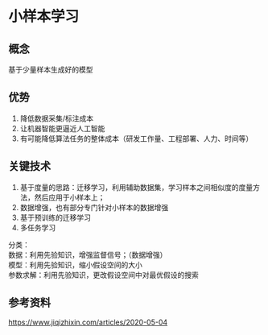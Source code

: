 小样本学习
====
## 概念
基于少量样本生成好的模型

## 优势
1. 降低数据采集/标注成本<br>
2. 让机器智能更逼近人工智能<br>
3. 有可能降低算法任务的整体成本（研发工作量、工程部署、人力、时间等）

## 关键技术
1. 基于度量的思路：迁移学习，利用辅助数据集，学习样本之间相似度的度量方法，然后应用于小样本上；
2. 数据增强，也有部分专门针对小样本的数据增强
3. 基于预训练的迁移学习
4. 多任务学习

分类：<br>
数据：利用先验知识，增强监督信号；（数据增强）<br>
模型：利用先验知识，缩小假设空间的大小<br>
参数求解：利用先验知识，更改假设空间中对最优假设的搜索


## 参考资料
https://www.jiqizhixin.com/articles/2020-05-04

